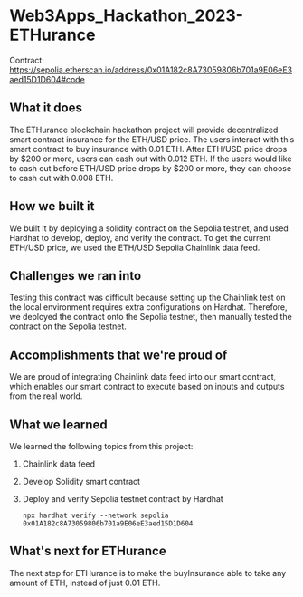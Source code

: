 # Web3Apps_Hackathon_2023-ETHurance
Contract: https://sepolia.etherscan.io/address/0x01A182c8A73059806b701a9E06eE3aed15D1D604#code

## What it does
The ETHurance blockchain hackathon project will provide decentralized smart contract insurance for the ETH/USD price. The users interact with this smart contract to buy insurance with 0.01 ETH. After ETH/USD price drops by $200 or more, users can cash out with 0.012 ETH. If the users would like to cash out before ETH/USD price drops by $200 or more, they can choose to cash out with 0.008 ETH.

## How we built it
We built it by deploying a solidity contract on the Sepolia testnet, and used Hardhat to develop, deploy, and verify the contract. To get the current ETH/USD price, we used the ETH/USD Sepolia Chainlink data feed. 

## Challenges we ran into
Testing this contract was difficult because setting up the Chainlink test on the local environment requires extra configurations on Hardhat. Therefore, we deployed the contract onto the Sepolia testnet, then manually tested the contract on the Sepolia testnet. 

## Accomplishments that we're proud of
We are proud of integrating Chainlink data feed into our smart contract, which enables our smart contract to execute based on inputs and outputs from the real world.

## What we learned
We learned the following topics from this project:
1. Chainlink data feed
2. Develop Solidity smart contract
3. Deploy and verify Sepolia testnet contract by Hardhat
    
    `npx hardhat verify --network sepolia 0x01A182c8A73059806b701a9E06eE3aed15D1D604`

## What's next for ETHurance
The next step for ETHurance is to make the buyInsurance able to take any amount of ETH, instead of just 0.01 ETH.
